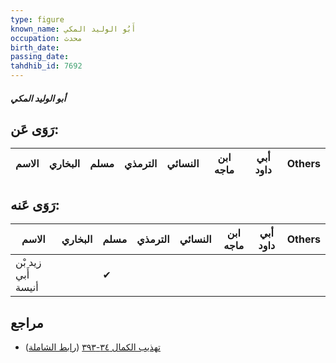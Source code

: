 ```yaml
---
type: figure
known_name: أَبُو الوليد المكي
occupation: محدث
birth_date:
passing_date:
tahdhib_id: 7692
---
```

##### أبو الوليد المكي

## رَوَى عَن:
| الاسم | البخاري | مسلم | الترمذي | النسائي | ابن ماجه | أبي داود | Others |
| ----- | ------- | ---- | ------- | ------- | -------- | -------- | ------ |
## رَوَى عَنه:
| الاسم              | البخاري | مسلم | الترمذي | النسائي | ابن ماجه | أبي داود | Others |
| ------------------ | ------- | ---- | ------- | ------- | -------- | -------- | ------ |
| زيد بْن أَبي أنيسة |         | ✔    |         |         |          |          |        |
## مراجع
- [تهذيب الكمال ٣٤-٣٩٣](obsidian://open?vault=Tahdhib-al-Kamal&file=Figures/٧٦٩٢-أبو%20الوليد%20المكي) ([رابط الشاملة](https://shamela.ws/book/3722/18510))